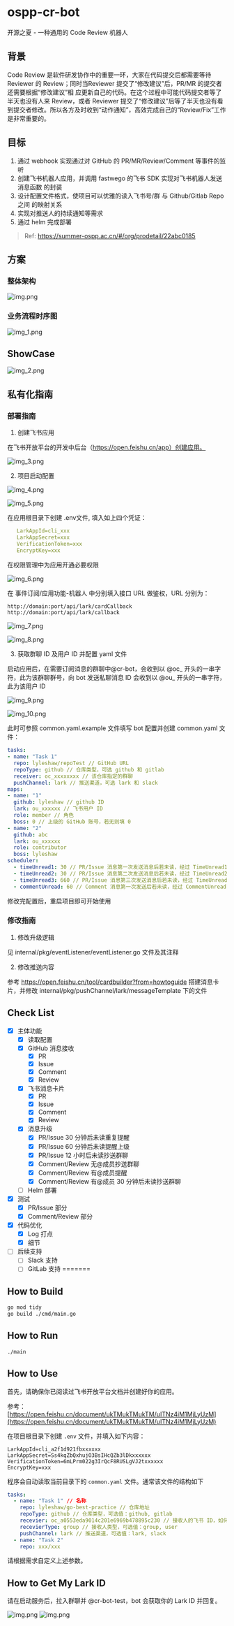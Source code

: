 # ospp-cr-bot
开源之夏 - 一种通用的 Code Review 机器人

## 背景

Code Review 是软件研发协作中的重要⼀环，⼤家在代码提交后都需要等待 Reviewer 的 Review；同时当Reviewer 提交了“修改建议”后，PR/MR 的提交者还需要根据“修改建议”相 应更新⾃⼰的代码。在这个过程中可能代码提交者等了半天也没有⼈来 Review，或者 Reviewer 提交了“修改建议”后等了半天也没有看到提交者修改。所以各⽅及时收到“动作通知”，⾼效完成⾃⼰的“Review/Fix”⼯作是⾮常重要的。

## 目标

1. 通过 webhook 实现通过对 GitHub 的 PR/MR/Review/Comment 等事件的监听
2. 创建⻜书机器⼈应⽤，并调⽤ fastwego 的⻜书 SDK 实现对⻜书机器⼈发送消息函数 的封装
3. 设计配置⽂件格式，使项⽬可以优雅的读⼊⻜书号/群 与 Github/Gitlab Repo 之间 的映射关系
4. 实现对推送⼈的持续通知等需求
5. 通过 helm 完成部署

> Ref: https://summer-ospp.ac.cn/#/org/prodetail/22abc0185

## 方案

### 整体架构

![img.png](docs/img/img.png)

### 业务流程时序图

![img_1.png](docs/img/img_1.png)

## ShowCase

![img_2.png](docs/img/img_2.png)

## 私有化指南

### 部署指南

1. 创建飞书应用

在飞书开放平台的开发中后台（https://open.feishu.cn/app）创建应用。

![img_3.png](docs/img/img_3.png)

2. 项目启动配置

![img_4.png](docs/img/img_4.png)

![img_5.png](docs/img/img_5.png)

在应用根目录下创建 .env文件, 填入如上四个凭证：

```yaml
   LarkAppId=cli_xxx
   LarkAppSecret=xxx
   VerificationToken=xxx
   EncryptKey=xxx
```

在权限管理中为应用开通必要权限

![img_6.png](docs/img/img_6.png)

在 事件订阅/应用功能-机器人 中分别填入接口 URL 做鉴权，URL 分别为：

```bash
http://domain:port/api/lark/cardCallback
http://domain:port/api/lark/callback
```

![img_7.png](docs/img/img_7.png)

![img_8.png](docs/img/img_8.png)

3. 获取群聊 ID 及用户 ID 并配置 yaml 文件

启动应用后，在需要订阅消息的群聊中@cr-bot，会收到以 @oc_ 开头的一串字符，此为该群聊群号，向 bot 发送私聊消息 ID 会收到以 @ou_ 开头的一串字符，此为该用户 ID

![img_9.png](docs/img/img_9.png)

![img_10.png](docs/img/img_10.png)

此时可参照 common.yaml.example 文件填写 bot 配置并创建 common.yaml 文件：
   
```yaml
tasks:
- name: "Task 1"
  repo: lyleshaw/repoTest // GitHub URL
  repoType: github // 仓库类型，可选 github 和 gitlab
  receiver: oc_xxxxxxxx // 该仓库指定的群聊
  pushChannel: lark // 推送渠道，可选 lark 和 slack
maps:
- name: "1"
  github: lyleshaw // github ID
  lark: ou_xxxxxx // 飞书用户 ID
  role: member // 角色
  boss: 0 // 上级的 GitHub 账号，若无则填 0
- name: "2"
  github: abc
  lark: ou_xxxxxx
  role: contributor
  boss: lyleshaw
scheduler:
  - timeUnread1: 30 // PR/Issue 消息第一次发送消息后若未读，经过 TimeUnread1 分钟后重发
  - timeUnread2: 30 // PR/Issue 消息第二次发送消息后若未读，经过 TimeUnread2 分钟后发送给上级
  - timeUnread3: 660 // PR/Issue 消息第三次发送消息后若未读，经过 TimeUnread3 分钟后抄送群聊
  - commentUnread: 60 // Comment 消息第一次发送后若未读，经过 CommentUnread 分钟后抄送群聊
```

修改完配置后，重启项目即可开始使用

### 修改指南

1. 修改升级逻辑

见 internal/pkg/eventListener/eventListener.go 文件及其注释

2. 修改推送内容
  
参考 https://open.feishu.cn/tool/cardbuilder?from=howtoguide 搭建消息卡片，并修改 internal/pkg/pushChannel/lark/messageTemplate 下的文件

## Check List
- [x] 主体功能
  - [x] 读取配置
  - [x] GitHub 消息接收
    - [x] PR
    - [x] Issue
    - [x] Comment
    - [x] Review
  - [x] 飞书消息卡片
    - [x] PR
    - [x] Issue
    - [x] Comment
    - [x] Review
  - [x] 消息升级
    - [x] PR/Issue 30 分钟后未读重复提醒
    - [x] PR/Issue 60 分钟后未读提醒上级
    - [x] PR/Issue 12 小时后未读抄送群聊
    - [x] Comment/Review 无@成员抄送群聊
    - [x] Comment/Review 有@成员提醒
    - [x] Comment/Review 有@成员 30 分钟后未读抄送群聊
  - [ ] Helm 部署
- [x] 测试
  - [x] PR/Issue 部分
  - [x] Comment/Review 部分
- [x] 代码优化
  - [x] Log 打点
  - [x] 细节
- [ ] 后续支持
  - [ ] Slack 支持
  - [ ] GitLab 支持
=======
## How to Build

```bash
go mod tidy
go build ./cmd/main.go
```

## How to Run

```bash
./main
```

## How to Use

首先，请确保你已阅读过飞书开放平台文档并创建好你的应用。

参考：[https://open.feishu.cn/document/ukTMukTMukTM/uITNz4iM1MjLyUzM](https://open.feishu.cn/document/ukTMukTMukTM/uITNz4iM1MjLyUzM)

在项目根目录下创建 `.env` 文件，并填入如下内容：

```
LarkAppId=cli_a2f1d921fbxxxxxx
LarkAppSecret=Ss4kqZbQxhujO3BsIHcQZb3lDkxxxxxx
VerificationToken=6mLPrm022g3IrQcF8RUSLgVJ2txxxxxx
EncryptKey=xxx
```

程序会自动读取当前目录下的 `common.yaml` 文件。通常该文件的结构如下

```yaml
tasks:
  - name: "Task 1" // 名称
    repo: lyleshaw/go-best-practice // 仓库地址
    repoType: github // 仓库类型，可选值：github, gitlab
    recevier: oc_a0553eda9014c201e6969b478895c230 // 接收人的飞书 ID，如何获取见下
    recevierType: group // 接收人类型，可选值：group, user
    pushChannel: lark // 推送渠道，可选值：lark, slack
  - name: "Task 2"
    repo: xxx/xxx
```

请根据需求自定义上述参数。

## How to Get My Lark ID

请在启动服务后，拉入群聊并 @cr-bot-test，bot 会获取你的 Lark ID 并回复。

![img.png](docs/imgs/img.png)
![img.png](img.png)
